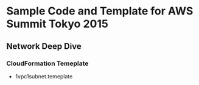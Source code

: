 # Sample Code and Template for AWS Summit Tokyo 2015

## Network Deep Dive

### CloudFormation Temeplate
* 1vpc1subnet.temeplate
